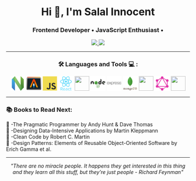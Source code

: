 <h1 align="center">Hi 👋, I'm Salal Innocent</h1>
<h3 align="center">Frontend Developer • JavaScript Enthusiast •</h3>

<p align="center">
  <a href="https://www.salalinnocent.dev" target="_blank">
    <img src="https://img.shields.io/badge/Portfolio-salalinnocent.dev-informational?style=for-the-badge&logo=vercel&logoColor=white" />
  </a>
  <a href="https://linkedin.com/in/salal-innocent" target="_blank">
    <img src="https://img.shields.io/badge/LinkedIn-%230077B5.svg?style=for-the-badge&logo=linkedin&logoColor=white" />
  </a>
</p>

---

<h3 align="center">🛠️ Languages and Tools 💻 :</h3>
<p align="center">
    <a href="https://neovim.io/" target="_blank"><img src="https://raw.githubusercontent.com/devicons/devicon/master/icons/neovim/neovim-original.svg" width="40" height="40"/></a>
  <a href="https://github.com/alacritty/alacritty" target="_blank"><img src="https://raw.githubusercontent.com/alacritty/alacritty/master/extra/logo/alacritty-term.svg" width="40" height="40"/></a>
  <a href="https://developer.mozilla.org/en-US/docs/Web/JavaScript" target="_blank"><img src="https://raw.githubusercontent.com/devicons/devicon/master/icons/javascript/javascript-original.svg" width="40" height="40"/></a>
  <a href="https://reactjs.org/" target="_blank"><img src="https://raw.githubusercontent.com/devicons/devicon/master/icons/react/react-original-wordmark.svg" width="40" height="40"/></a>
  <a href="https://tailwindcss.com/" target="_blank"><img src="https://www.vectorlogo.zone/logos/tailwindcss/tailwindcss-icon.svg" width="40" height="40"/></a>
  <a href="https://nodejs.org" target="_blank"><img src="https://raw.githubusercontent.com/devicons/devicon/master/icons/nodejs/nodejs-original-wordmark.svg" width="40" height="40"/></a>
  <a href="https://expressjs.com" target="_blank"><img src="https://raw.githubusercontent.com/devicons/devicon/master/icons/express/express-original-wordmark.svg" width="40" height="40"/></a>
  <a href="https://www.mongodb.com/" target="_blank"><img src="https://raw.githubusercontent.com/devicons/devicon/master/icons/mongodb/mongodb-original-wordmark.svg" width="40" height="40"/></a>
  <a href="https://firebase.google.com/" target="_blank"><img src="https://www.vectorlogo.zone/logos/firebase/firebase-icon.svg" width="40" height="40"/></a>
  <a href="https://graphql.org/" target="_blank"><img src="https://raw.githubusercontent.com/devicons/devicon/master/icons/graphql/graphql-plain.svg" width="40" height="40"/></a>
 <a href="https://www.apollographql.com/docs/react/" target="_blank"><img src="https://raw.githubusercontent.com/apollographql/apollo-client/main/docs/source/images/logo-icon.svg" width="40" height="40"/></a>
</p>

---

<h3>📚 Books to Read Next:</h3>

📗 -The Pragmatic Programmer by Andy Hunt & Dave Thomas  
📕 -Designing Data-Intensive Applications by Martin Kleppmann  
📒 -Clean Code by Robert C. Martin  
📘 -Design Patterns: Elements of Reusable Object-Oriented Software by Erich Gamma et al.  

---
<p align="center"><em>"There are no miracle people. It happens they get interested in this thing and they learn all this stuff, but they’re just people - Richard Feynman"</em></p>
